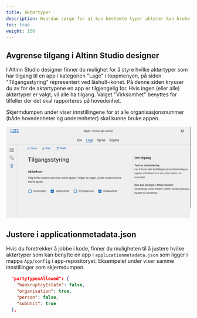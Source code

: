 ```yaml
---
title: Aktørtyper
description: Hvordan sørge for at kun bestemte typer aktører kan bruke en app.
toc: true
weight: 150
---
```


## Avgrense tilgang i Altinn Studio designer

I Altinn Studio designer finner du mulighet for å styre hvilke aktørtyper som har tilgang til en app i kategorien "Lage" i toppmenyen, på siden "Tilgangsstyring" representert ved låshull-ikonet.
På denne siden krysser du av for de aktørtypene en app er tilgjengelig for. Hvis ingen (eller alle) aktørtyper er valgt, vil alle ha tilgang. Valget "Virksomhet" benyttes for tilfeller der det skal rapporteres på hovedenhet.

Skjermdumpen under viser innstillingene for at alle organisasjonsnummer (både hovedenheter og underenheter) skal kunne bruke appen.

![GUI for å styre tilgang på aktørtyper](partytypeselector.png "GUI for å styre tilgang på aktørtyper")

## Justere i applicationmetadata.json

Hvis du foretrekker å jobbe i kode, finner du muligheten til å justere hvilke aktørtyper som kan benytte en app i `applicationmetadata.json` som ligger i mappa `App/config` i app-repositoryet. 
Eksempelet under viser samme innstillinger som skjermdumpen.

```json
  "partyTypesAllowed": {
    "bankruptcyEstate": false,
    "organisation": true,
    "person": false,
    "subUnit": true
  },
```
